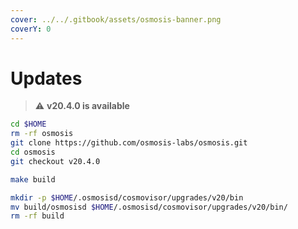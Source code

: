 ```yaml
---
cover: ../../.gitbook/assets/osmosis-banner.png
coverY: 0
---
```


# Updates

> ⚠️ **v20.4.0 is available**

```bash
cd $HOME
rm -rf osmosis
git clone https://github.com/osmosis-labs/osmosis.git
cd osmosis
git checkout v20.4.0

make build

mkdir -p $HOME/.osmosisd/cosmovisor/upgrades/v20/bin
mv build/osmosisd $HOME/.osmosisd/cosmovisor/upgrades/v20/bin/
rm -rf build
```

